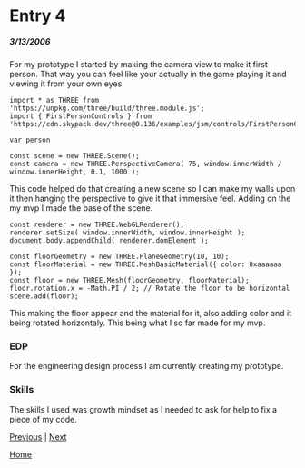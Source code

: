 # Entry 4
##### 3/13/2006
For my prototype I started by making the camera view to make it first person. That way you can feel like your actually in the game playing it and viewing it from your own eyes.
```Js
import * as THREE from 'https://unpkg.com/three/build/three.module.js';
import { FirstPersonControls } from 'https://cdn.skypack.dev/three@0.136/examples/jsm/controls/FirstPersonControls.js';

var person

const scene = new THREE.Scene();
const camera = new THREE.PerspectiveCamera( 75, window.innerWidth / window.innerHeight, 0.1, 1000 );
```
This code helped do that creating a new scene so I can make my walls upon it then hanging the perspective to give it that immersive feel. Adding on the my mvp I made the base of the scene.
```Js
const renderer = new THREE.WebGLRenderer();
renderer.setSize( window.innerWidth, window.innerHeight );
document.body.appendChild( renderer.domElement );

const floorGeometry = new THREE.PlaneGeometry(10, 10);
const floorMaterial = new THREE.MeshBasicMaterial({ color: 0xaaaaaa });
const floor = new THREE.Mesh(floorGeometry, floorMaterial);
floor.rotation.x = -Math.PI / 2; // Rotate the floor to be horizontal
scene.add(floor);
```
This making the floor appear and the material for it, also adding color and it being rotated horizontaly. This being what I so far made for my mvp.

### EDP
For the engineering design process I am currently creating my prototype.

### Skills
The skills I used was growth mindset as I needed to ask for help to fix a piece of my code.


[Previous](entry03.md) | [Next](entry05.md)


[Home](../README.md)